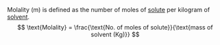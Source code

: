 Molality (m) is defined as the number of moles of [solute](Jee/Chemistry/Solution/Solute.md) per kilogram of [solvent](Jee/Chemistry/Solution/Solvent.md).
$$
\text{Molality} = \frac{\text{No. of moles of solute}}{\text{mass of solvent (Kg)}}
$$
